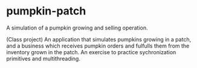 # pumpkin-patch
A simulation of a pumpkin growing and selling operation.

(Class project) An application that simulates pumpkins growing in a patch, and a business which receives pumpkin orders and fulfulls them from the inventory grown in the patch. An exercise to practice sychronization primitives and multithreading.

